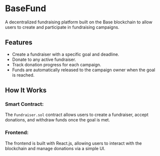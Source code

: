 # BaseFund

A decentralized fundraising platform built on the Base blockchain to allow users to create and participate in fundraising campaigns.

## Features
- Create a fundraiser with a specific goal and deadline.
- Donate to any active fundraiser.
- Track donation progress for each campaign.
- Funds are automatically released to the campaign owner when the goal is reached.

## How It Works

### Smart Contract:
The `Fundraiser.sol` contract allows users to create a fundraiser, accept donations, and withdraw funds once the goal is met.

### Frontend:
The frontend is built with React.js, allowing users to interact with the blockchain and manage donations via a simple UI.
